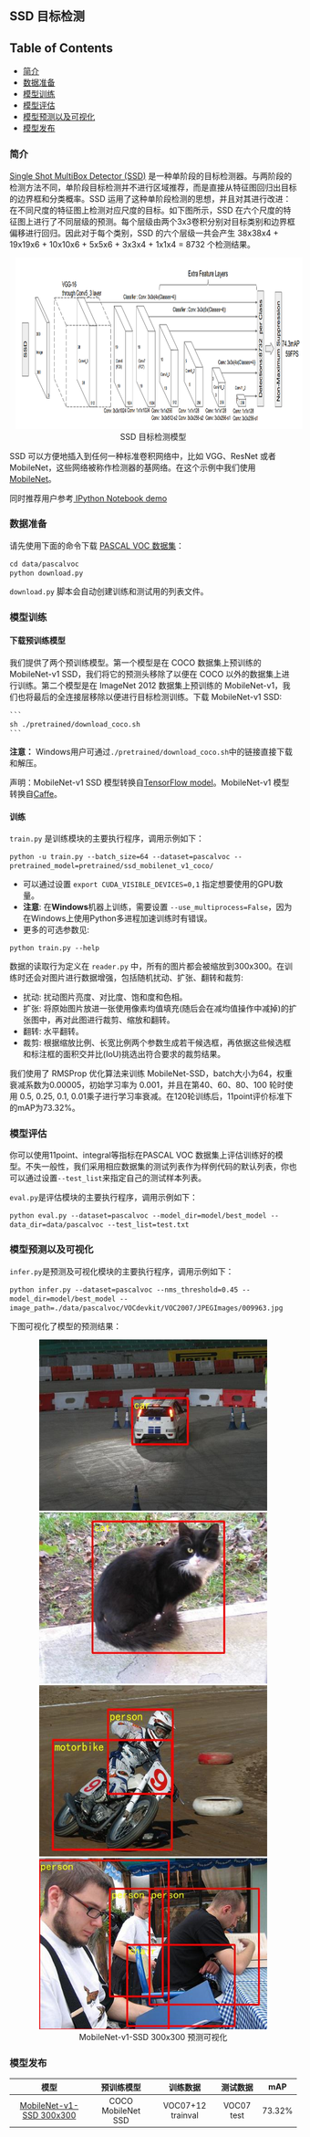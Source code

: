 ## SSD 目标检测

## Table of Contents
- [简介](#简介)
- [数据准备](#数据准备)
- [模型训练](#模型训练)
- [模型评估](#模型评估)
- [模型预测以及可视化](#模型预测以及可视化)
- [模型发布](#模型发布)

### 简介

[Single Shot MultiBox Detector (SSD)](https://arxiv.org/abs/1512.02325) 是一种单阶段的目标检测器。与两阶段的检测方法不同，单阶段目标检测并不进行区域推荐，而是直接从特征图回归出目标的边界框和分类概率。SSD 运用了这种单阶段检测的思想，并且对其进行改进：在不同尺度的特征图上检测对应尺度的目标。如下图所示，SSD 在六个尺度的特征图上进行了不同层级的预测。每个层级由两个3x3卷积分别对目标类别和边界框偏移进行回归。因此对于每个类别，SSD 的六个层级一共会产生 38x38x4 + 19x19x6 + 10x10x6 + 5x5x6 + 3x3x4 + 1x1x4 = 8732 个检测结果。
<p align="center">
<img src="images/SSD_paper_figure.jpg" height=300 width=900 hspace='10'/> <br />
SSD 目标检测模型
</p>

SSD 可以方便地插入到任何一种标准卷积网络中，比如 VGG、ResNet 或者 MobileNet，这些网络被称作检测器的基网络。在这个示例中我们使用 [MobileNet](https://arxiv.org/abs/1704.04861)。

同时推荐用户参考[ IPython Notebook demo](https://aistudio.baidu.com/aistudio/projectDetail/122276)

### 数据准备


请先使用下面的命令下载 [PASCAL VOC 数据集](http://host.robots.ox.ac.uk/pascal/VOC/)：

```
cd data/pascalvoc
python download.py
```

`download.py` 脚本会自动创建训练和测试用的列表文件。


### 模型训练

#### 下载预训练模型

我们提供了两个预训练模型。第一个模型是在 COCO 数据集上预训练的 MobileNet-v1 SSD，我们将它的预测头移除了以便在 COCO 以外的数据集上进行训练。第二个模型是在 ImageNet 2012 数据集上预训练的 MobileNet-v1，我们也将最后的全连接层移除以便进行目标检测训练。下载 MobileNet-v1 SSD:

    ```
    sh ./pretrained/download_coco.sh
    ```

**注意：** Windows用户可通过`./pretrained/download_coco.sh`中的链接直接下载和解压。

声明：MobileNet-v1 SSD 模型转换自[TensorFlow model](https://github.com/tensorflow/models/blob/f87a58cd96d45de73c9a8330a06b2ab56749a7fa/research/object_detection/g3doc/detection_model_zoo.md)。MobileNet-v1 模型转换自[Caffe](https://github.com/shicai/MobileNet-Caffe)。


#### 训练

`train.py` 是训练模块的主要执行程序，调用示例如下：
  ```
  python -u train.py --batch_size=64 --dataset=pascalvoc --pretrained_model=pretrained/ssd_mobilenet_v1_coco/
  ```
   - 可以通过设置 ```export CUDA_VISIBLE_DEVICES=0,1``` 指定想要使用的GPU数量。
   - **注意**: 在**Windows**机器上训练，需要设置 `--use_multiprocess=False`，因为在Windows上使用Python多进程加速训练时有错误。
   - 更多的可选参数见:

  ```
  python train.py --help
  ```

数据的读取行为定义在 `reader.py` 中，所有的图片都会被缩放到300x300。在训练时还会对图片进行数据增强，包括随机扰动、扩张、翻转和裁剪:
   - 扰动: 扰动图片亮度、对比度、饱和度和色相。
   - 扩张: 将原始图片放进一张使用像素均值填充(随后会在减均值操作中减掉)的扩张图中，再对此图进行裁剪、缩放和翻转。
   - 翻转: 水平翻转。
   - 裁剪: 根据缩放比例、长宽比例两个参数生成若干候选框，再依据这些候选框和标注框的面积交并比(IoU)挑选出符合要求的裁剪结果。

我们使用了 RMSProp 优化算法来训练 MobileNet-SSD，batch大小为64，权重衰减系数为0.00005，初始学习率为 0.001，并且在第40、60、80、100 轮时使用 0.5, 0.25, 0.1, 0.01乘子进行学习率衰减。在120轮训练后，11point评价标准下的mAP为73.32%。

### 模型评估

你可以使用11point、integral等指标在PASCAL VOC 数据集上评估训练好的模型。不失一般性，我们采用相应数据集的测试列表作为样例代码的默认列表，你也可以通过设置```--test_list```来指定自己的测试样本列表。

`eval.py`是评估模块的主要执行程序，调用示例如下：

```
python eval.py --dataset=pascalvoc --model_dir=model/best_model --data_dir=data/pascalvoc --test_list=test.txt
```

### 模型预测以及可视化

`infer.py`是预测及可视化模块的主要执行程序，调用示例如下：
```
python infer.py --dataset=pascalvoc --nms_threshold=0.45 --model_dir=model/best_model --image_path=./data/pascalvoc/VOCdevkit/VOC2007/JPEGImages/009963.jpg
```
下图可视化了模型的预测结果：
<p align="center">
<img src="images/009943.jpg" height=300 width=400 hspace='10'/>
<img src="images/009956.jpg" height=300 width=400 hspace='10'/>
<img src="images/009960.jpg" height=300 width=400 hspace='10'/>
<img src="images/009962.jpg" height=300 width=400 hspace='10'/> <br />
MobileNet-v1-SSD 300x300 预测可视化
</p>


### 模型发布


| 模型                    | 预训练模型  | 训练数据    | 测试数据    | mAP |
|:------------------------:|:------------------:|:----------------:|:------------:|:----:|
|[MobileNet-v1-SSD 300x300](http://paddlemodels.bj.bcebos.com/ssd_mobilenet_v1_pascalvoc.tar.gz) | COCO MobileNet SSD | VOC07+12 trainval| VOC07 test   | 73.32%  |
